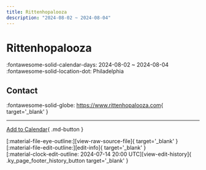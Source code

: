 ```yaml
---
title: Rittenhopalooza
description: "2024-08-02 ~ 2024-08-04"
---
```


# Rittenhopalooza 

:fontawesome-solid-calendar-days: 2024-08-02 ~ 2024-08-04  
:fontawesome-solid-location-dot: Philadelphia  

## Contact

:fontawesome-solid-globe: <https://www.rittenhopalooza.com>{ target='_blank' }  

---

[Add to Calendar](https://swing.news/ics/en/2024/en_US/rittenhopalooza-2024.ics){ .md-button }

<div class="ky_page_footer" markdown>
<div class="ky_page_footer_trailing" markdown="span">
[:material-file-eye-outline:][view-raw-source-file]{ target='_blank' }
[:material-file-edit-outline:][edit-info]{ target='_blank' }
</div>
<div class="ky_page_footer_leading" markdown="span">
[:material-clock-edit-outline: 2024-07-14 20:00 UTC][view-edit-history]{ .ky_page_footer_history_button target='_blank' }
</div>
</div>

[view-raw-source-file]: https://github.com/swingdance/events/blob/main/2024/en_US/rittenhopalooza-2024.json "View Raw Source File"
[edit-info]: https://github.com/swingdance/events/issues/new?assignees=&labels=update+event&projects=&template=03-update_entity.yml&title=%5B2024%2Fen_US%5D%20Rittenhopalooza&region=en_US&year=2024&id=rittenhopalooza-2024&name=Rittenhopalooza&org_id= "Edit Info"

[view-edit-history]: https://github.com/swingdance/events/commits/main/2024/en_US/rittenhopalooza-2024.json "View Edit History"
